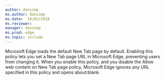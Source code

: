 ```yaml
---
author: dansimp
ms.author: dansimp
ms.date:  10/02/2018
ms.reviewer: 
manager: dansimp
ms.prod: edge
ms.topic: include
---
```


Microsoft Edge loads the default New Tab page by default. Enabling this policy lets you set a New Tab page URL in Microsoft Edge, preventing users from changing it.  When you enable this policy, and you disable the Allow web content on New Tab page policy, Microsoft Edge ignores any URL specified in this policy and opens about:blank. 
